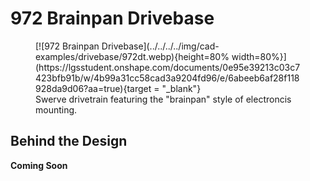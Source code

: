 <meta property="og:title" content="Drivebase CAD Example: 972's Brainpan">
<meta property="og:type" content="website">
<meta property="og:url" content="https://www.frcdesign.org/cad-examples/drivebase/examples/brainpan/">
<meta property="og:image" content="https://www.frcdesign.org/img/embed/cad-examples/drivebase/brainpan.webp">
<meta name="theme-color" content="#4CAE4F">
<meta name="twitter:card" content="summary_large_image">


# 972 Brainpan Drivebase

<figure markdown="span">
[![972 Brainpan Drivebase](../../../../img/cad-examples/drivebase/972dt.webp){height=80% width=80%}](https://lgsstudent.onshape.com/documents/0e95e39213c03c7423bfb91b/w/4b99a31cc58cad3a9204fd96/e/6abeeb6af28f118928da9d06?aa=true){target = "_blank"}
<figcaption>Swerve drivetrain featuring the "brainpan" style of electroncis mounting.</figcaption>
</figure>

## Behind the Design
**Coming Soon**

